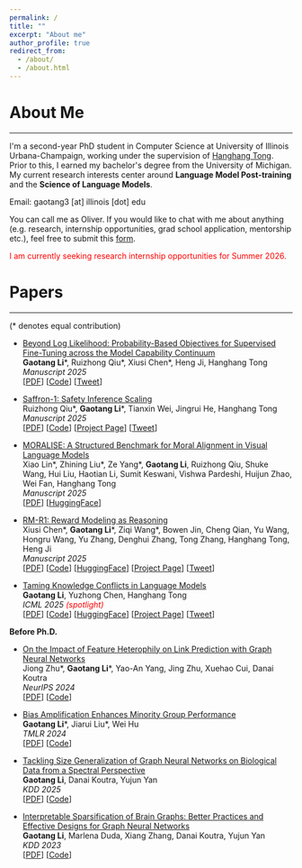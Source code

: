```yaml
---
permalink: /
title: ""
excerpt: "About me"
author_profile: true
redirect_from: 
  - /about/
  - /about.html
---
```




About Me
======
---

I'm a second-year PhD student in Computer Science at University of Illinois Urbana-Champaign, working under the supervision of [Hanghang Tong](http://tonghanghang.org/). Prior to this, I earned my bachelor's degree from the University of Michigan. My current research interests center around **Language Model Post-training** and the **Science of Language Models**.



<!-- My research lies broadly in language models, where I aim to build a solid scientific foundation of key phenomena and problems and to develop practically effective pipelines for important downstream applications.  -->
<!-- My current research interests center around **Language Model Post-training**. -->

Email: gaotang3 \[at\] illinois [dot] edu 

You can call me as Oliver. If you would like to chat with me about anything (e.g. research, internship opportunities, grad school application, mentorship etc.), feel free to submit this [form](https://forms.gle/VLyum8ikzMvoDmvo8).


<span style="color:red">
  I am currently seeking research internship opportunities for Summer 2026.
</span>

Papers
======
---
(\* denotes equal contribution)

* [Beyond Log Likelihood: Probability-Based Objectives for Supervised Fine-Tuning across the Model Capability Continuum](https://arxiv.org/abs/2510.00526)<br> 
**Gaotang Li**\*, Ruizhong Qiu\*, Xiusi Chen\*, Heng Ji, Hanghang Tong<br>
*Manuscript 2025*<br> 
[[PDF](https://arxiv.org/pdf/2510.00526)] [[Code](https://github.com/GaotangLi/Beyond-Log-Likelihood)] [[Tweet](https://x.com/GaotangLi/status/1973796366116692292)]<br>


* [Saffron-1: Safety Inference Scaling](https://www.arxiv.org/abs/2506.06444)<br> 
Ruizhong Qiu\*, **Gaotang Li**\*, Tianxin Wei, Jingrui He, Hanghang Tong<br>
*Manuscript 2025*<br> 
[[PDF](https://www.arxiv.org/pdf/2506.06444)] [[Code](https://github.com/q-rz/saffron)] [[Project Page](https://q-rz.github.io/p/saffron/)] [[Tweet](https://x.com/GaotangLi/status/1932289294657626189)]<br>

* [MORALISE: A Structured Benchmark for Moral Alignment in Visual Language Models](https://arxiv.org/abs/2505.14728)<br> 
Xiao Lin\*, Zhining Liu\*, Ze Yang\*, **Gaotang Li**, Ruizhong Qiu, Shuke Wang, Hui Liu, Haotian Li, Sumit Keswani, Vishwa Pardeshi, Huijun Zhao, Wei Fan, Hanghang Tong<br>
*Manuscript 2025*<br> 
[[PDF](https://arxiv.org/pdf/2505.14728)] [[HuggingFace](https://huggingface.co/datasets/Ze1025/MORALISE)]<br>

* [RM-R1: Reward Modeling as Reasoning](https://arxiv.org/abs/2505.02387)<br> 
Xiusi Chen\*, **Gaotang Li**\*, Ziqi Wang\*, Bowen Jin, Cheng Qian, Yu Wang, Hongru Wang, Yu Zhang, Denghui Zhang, Tong Zhang, Hanghang Tong, Heng Ji<br>
*Manuscript 2025*<br> 
[[PDF](https://arxiv.org/pdf/2505.02387)] [[Code](https://github.com/RM-R1-UIUC/RM-R1)] [[HuggingFace](https://huggingface.co/collections/gaotang/rm-r1-681128cdab932701cad844c8)] [[Project Page](https://rm-r1-uiuc.github.io/rmr1-site/)] [[Tweet](https://x.com/xiusi_chen/status/1919748233095450922)]<br>

* [Taming Knowledge Conflicts in Language Models](https://www.arxiv.org/abs/2503.10996)<br> 
**Gaotang Li**, Yuzhong Chen, Hanghang Tong<br>
*ICML 2025 <span style="color: red;">(spotlight)</span>*<br> 
[[PDF](https://www.arxiv.org/pdf/2503.10996)] [[Code](https://github.com/GaotangLi/JUICE)] [[HuggingFace](https://huggingface.co/collections/gaotang/knowledge-conflict-681408090438726d04c440ca)] [[Project Page](https://gaotangli.github.io/project_page/Taming-Knowledge-Conflict/)] [[Tweet](https://x.com/GaotangLi/status/1918155972050395531)]<br>

**Before Ph.D.**

* [On the Impact of Feature Heterophily on Link Prediction with Graph Neural Networks](https://arxiv.org/abs/2409.17475)<br> 
Jiong Zhu\*, **Gaotang Li**\*, Yao-An Yang, Jing Zhu, Xuehao Cui, Danai Koutra<br>
*NeurIPS 2024*<br> 
[[PDF](https://openreview.net/pdf?id=3LZHatxUa9)] [[Code](https://github.com/GemsLab/HeteLinkPred)]<br>

* [Bias Amplification Enhances Minority Group Performance](http://arxiv.org/abs/2309.06717)<br>
**Gaotang Li**\*, Jiarui Liu\*, Wei Hu<br>
*TMLR 2024*<br> 
[[PDF](https://arxiv.org/abs/2309.06717)] [[Code](https://github.com/GaotangLi/BAM)]<br>

* [Tackling Size Generalization of Graph Neural Networks on Biological Data from a Spectral Perspective](https://arxiv.org/abs/2305.15611)<br>
**Gaotang Li**, Danai Koutra, Yujun Yan<br>
*KDD 2025*<br> 
[[PDF](https://arxiv.org/abs/2305.15611)] [[Code](https://gaotangli.github.io/)]<br>

* [Interpretable Sparsification of Brain Graphs: Better Practices and Effective Designs for Graph Neural Networks](https://dl.acm.org/doi/abs/10.1145/3580305.3599394)<br>
**Gaotang Li**, Marlena Duda, Xiang Zhang, Danai Koutra, Yujun Yan<br>
*KDD 2023*<br>
[[PDF](https://dl.acm.org/doi/abs/10.1145/3580305.3599394)] [[Code](https://github.com/GaotangLi/IGS)]<br>
